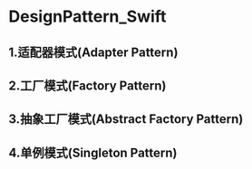 # DesignPattern_Swift

## 1.适配器模式(Adapter Pattern)

## 2.工厂模式(Factory Pattern)

## 3.抽象工厂模式(Abstract Factory Pattern)

## 4.单例模式(Singleton Pattern)
